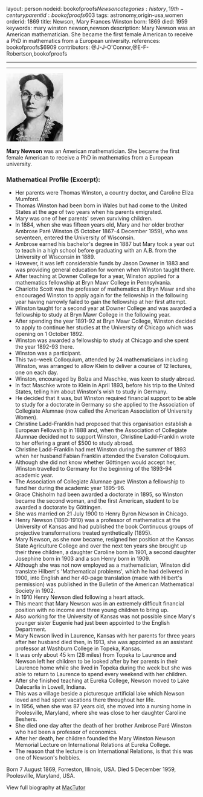 layout: person
nodeid: bookofproofs$Newson
categories: history,19th-century
parentid: bookofproofs$603
tags: astronomy,origin-usa,women
orderid: 1869
title: Newson, Mary Frances Winston
born: 1869
died: 1959
keywords: mary winston newson,newson
description: Mary Newson was an American mathematician. She became the first female American to receive a PhD in mathematics from a European university.
references: bookofproofs$6909
contributors: @J-J-O'Connor,@E-F-Robertson,bookofproofs

---



---

![Newson.jpg](https://github.com/bookofproofs/bookofproofs.github.io/blob/main/_sources/_assets/images/portraits/Newson.jpg?raw=true)

**Mary Newson** was an American mathematician. She became the first female American to receive a PhD in mathematics from a European university.

### Mathematical Profile (Excerpt):
* Her parents were Thomas Winston, a country doctor, and Caroline Eliza Mumford.
* Thomas Winston had been born in Wales but had come to the United States at the age of two years when his parents emigrated.
* Mary was one of her parents' seven surviving children.
* In 1884, when she was fifteen years old, Mary and her older brother Ambrose Paré Winston (5 October 1867-4 December 1959), who was seventeen, entered the University of Wisconsin.
* Ambrose earned his bachelor's degree in 1887 but Mary took a year out to teach in a high school before graduating with an A.B. from the University of Wisconsin in 1889.
* However, it was left considerable funds by Jason Downer in 1883 and was providing general education for women when Winston taught there.
* After teaching at Downer College for a year, Winston applied for a mathematics fellowship at Bryn Mawr College in Pennsylvania.
* Charlotte Scott was the professor of mathematics at Bryn Mawr and she encouraged Winston to apply again for the fellowship in the following year having narrowly failed to gain the fellowship at her first attempt.
* Winston taught for a second year at Downer College and was awarded a fellowship to study at Bryn Mawr College in the following year.
* After spending the year 1891-92 at Bryn Mawr College, Winston decided to apply to continue her studies at the University of Chicago which was opening on 1 October 1892.
* Winston was awarded a fellowship to study at Chicago and she spent the year 1892-93 there.
* Winston was a participant.
* This two-week Colloquium, attended by 24 mathematicians including Winston, was arranged to allow Klein to deliver a course of 12 lectures, one on each day.
* Winston, encouraged by Bolza and Maschke, was keen to study abroad.
* In fact Maschke wrote to Klein in April 1893, before his trip to the United States, telling him about Winston's wish to study in Germany.
* He decided that it was, but Winston required financial support to be able to study for a doctorate in Germany so she applied to the Association of Collegiate Alumnae (now called the American Association of University Women).
* Christine Ladd-Franklin had proposed that this organisation establish a European Fellowship in 1888 and, when the Association of Collegiate Alumnae decided not to support Winston, Christine Ladd-Franklin wrote to her offering a grant of $500 to study abroad.
* Christine Ladd-Franklin had met Winston during the summer of 1893 when her husband Fabian Franklin attended the Evanston Colloquium.
* Although she did not know whether Göttingen would accept her, Winston travelled to Germany for the beginning of the 1893-94 academic year.
* The Association of Collegiate Alumnae gave Winston a fellowship to fund her during the academic year 1895-96.
* Grace Chisholm had been awarded a doctorate in 1895, so Winston became the second woman, and the first American, student to be awarded a doctorate by Göttingen.
* She was married on 21 July 1900 to Henry Byron Newson in Chicago.
* Henry Newson (1860-1910) was a professor of mathematics at the University of Kansas and had published the book Continuous groups of projective transformations treated synthetically (1895).
* Mary Newson, as she now became, resigned her position at the Kansas State Agriculture College and over the next ten years she brought up their three children, a daughter Caroline born in 1901, a second daughter Josephine born in 1903 and a son Henry born in 1909.
* Although she was not now employed as a mathematician, Winston did translate Hilbert's 'Mathematical problems', which he had delivered in 1900, into English and her 40-page translation (made with Hilbert's permission) was published in the Bulletin of the American Mathematical Society in 1902.
* In 1910 Henry Newson died following a heart attack.
* This meant that Mary Newson was in an extremely difficult financial position with no income and three young children to bring up.
* Also working for the University of Kansas was not possible since Mary's younger sister Eugenie had just been appointed to the English Department.
* Mary Newson lived in Laurence, Kansas with her parents for three years after her husband died then, in 1913, she was appointed as an assistant professor at Washburn College in Topeka, Kansas.
* It was only about 45 km (28 miles) from Topeka to Laurence and Newson left her children to be looked after by her parents in their Laurence home while she lived in Topeka during the week but she was able to return to Laurence to spend every weekend with her children.
* After she finished teaching at Eureka College, Newson moved to Lake Dalecarlia in Lowell, Indiana.
* This was a village beside a picturesque artificial lake which Newson loved and had spent vacations there throughout her life.
* In 1956, when she was 87 years old, she moved into a nursing home in Poolesville, Maryland, where she was close to her daughter Caroline Beshers.
* She died one day after the death of her brother Ambrose Paré Winston who had been a professor of economics.
* After her death, her children founded the Mary Winston Newson Memorial Lecture on International Relations at Eureka College.
* The reason that the lecture is on International Relations, is that this was one of Newson's hobbies.

Born 7 August 1869, Forreston, Illinois, USA. Died 5 December 1959, Poolesville, Maryland, USA.

View full biography at [MacTutor](https://mathshistory.st-andrews.ac.uk/Biographies/Newson/)
